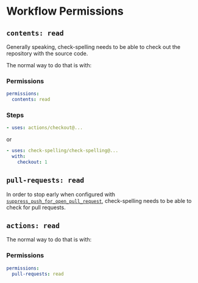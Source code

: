 # Workflow Permissions

## `contents: read`

Generally speaking, check-spelling needs to be able to check out the repository with the source code.

The normal way to do that is with:

### Permissions
```yaml
permissions:
  contents: read
```

### Steps
```yaml
- uses: actions/checkout@...
```

or
```yaml
- uses: check-spelling/check-spelling@...
  with:
    checkout: 1
```

## `pull-requests: read`

In order to stop early when configured with [`suppress_push_for_open_pull_request`](https://github.com/check-spelling/check-spelling/wiki/Configuration#suppress_push_for_open_pull_request),
check-spelling needs to be able to check for pull requests.

## `actions: read`

The normal way to do that is with:

### Permissions
```yaml
permissions:
  pull-requests: read
```
